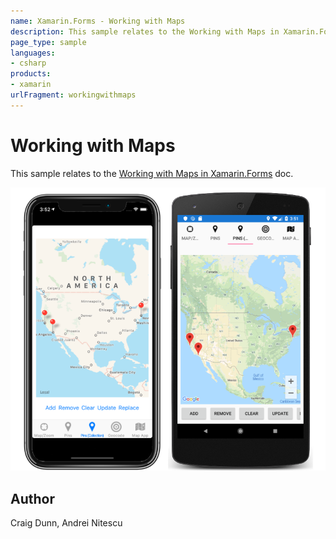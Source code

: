 ```yaml
---
name: Xamarin.Forms - Working with Maps
description: This sample relates to the Working with Maps in Xamarin.Forms doc.
page_type: sample
languages:
- csharp
products:
- xamarin
urlFragment: workingwithmaps
---
```

# Working with Maps

This sample relates to the [Working with Maps in Xamarin.Forms](http://developer.xamarin.com/guides/cross-platform/xamarin-forms/working-with/maps) doc.

![Working with Maps application screenshot](Screenshots/01All.png "Working with Maps application screenshot")

## Author

Craig Dunn, Andrei Nitescu
